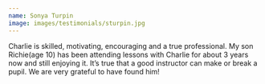 ```yaml
---
name: Sonya Turpin
image: images/testimonials/sturpin.jpg
---
```


Charlie is skilled, motivating, encouraging and a true professional. My son Richie(age 10) has been attending lessons with Charlie for about 3 years now and still enjoying it. It’s true that a good instructor can make or break a pupil. We are very grateful to have found him!
